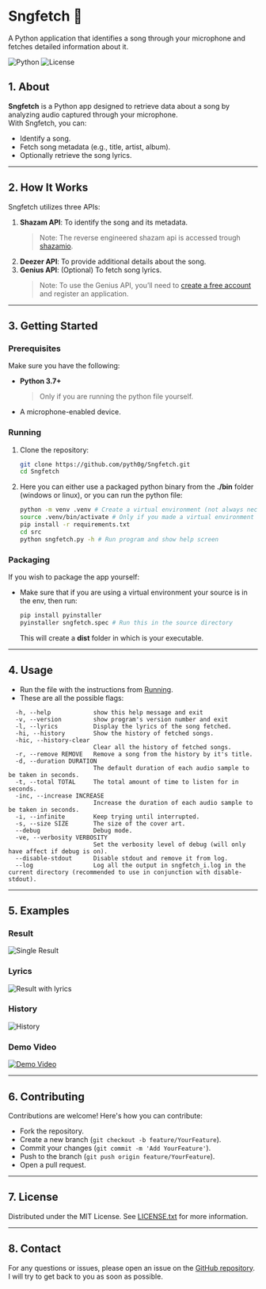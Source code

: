 # Sngfetch 🎵
A Python application that identifies a song through your microphone and fetches detailed information about it.

![Python](https://img.shields.io/badge/Python-3.7+-blue.svg)
![License](https://img.shields.io/badge/License-MIT-brightgreen.svg)

## 1. About
**Sngfetch** is a Python app designed to retrieve data about a song by analyzing audio captured through your microphone.  
With Sngfetch, you can:
- Identify a song.
- Fetch song metadata (e.g., title, artist, album).
- Optionally retrieve the song lyrics.

---

## 2. How It Works
Sngfetch utilizes three APIs:
1. **Shazam API**: To identify the song and its metadata.
    > Note: The reverse engineered shazam api is accessed trough [shazamio](https://github.com/shazamio/ShazamIO).
2. **Deezer API**: To provide additional details about the song.
3. **Genius API**: (Optional) To fetch song lyrics.  
   > Note: To use the Genius API, you’ll need to [create a free account](https://docs.genius.com/) and register an application.

---

## 3. Getting Started

### Prerequisites
Make sure you have the following:
- **Python 3.7+**
    > Only if you are running the python file yourself.
- A microphone-enabled device.

### Running
1. Clone the repository:
   ```bash
   git clone https://github.com/pyth0g/Sngfetch.git
   cd Sngfetch
   ```
2. Here you can either use a packaged python binary from the **./bin** folder (windows or linux), or you can run the python file:
    ```bash
    python -m venv .venv # Create a virtual environment (not always necessary)
    source .venv/bin/activate # Only if you made a virtual environment
    pip install -r requirements.txt
    cd src
    python sngfetch.py -h # Run program and show help screen
    ```

### Packaging
If you wish to package the app yourself:
- Make sure that if you are using a virtual environment your source is in the env, then run:
    ```bash
    pip install pyinstaller
    pyinstaller sngfetch.spec # Run this in the source directory
    ```
    This will create a **dist** folder in which is your executable.

---

## 4. Usage

- Run the file with the instructions from [Running](#3-getting-started).
- These are all the possible flags:
```text
  -h, --help            show this help message and exit
  -v, --version         show program's version number and exit
  -l, --lyrics          Display the lyrics of the song fetched.
  -hi, --history        Show the history of fetched songs.
  -hic, --history-clear
                        Clear all the history of fetched songs.
  -r, --remove REMOVE   Remove a song from the history by it's title.
  -d, --duration DURATION
                        The default duration of each audio sample to be taken in seconds.
  -t, --total TOTAL     The total amount of time to listen for in seconds.
  -inc, --increase INCREASE
                        Increase the duration of each audio sample to be taken in seconds.
  -i, --infinite        Keep trying until interrupted.
  -s, --size SIZE       The size of the cover art.
  --debug               Debug mode.
  -ve, --verbosity VERBOSITY
                        Set the verbosity level of debug (will only have affect if debug is on).
  --disable-stdout      Disable stdout and remove it from log.
  --log                 Log all the output in sngfetch_i.log in the current directory (recommended to use in conjunction with disable-stdout).
```
---

## 5. Examples

### Result
![Single Result](./examples/example_0.png)

### Lyrics
![Result with lyrics](./examples/example_1.png)

### History
![History](./examples/example_2.png)

### Demo Video
[![Demo Video](./examples/sngfetch-thumbnail.jpg)](https://github.com/user-attachments/assets/c502f39e-44da-4ccb-84fa-c84136c46a79)

---

## 6. Contributing

Contributions are welcome! Here's how you can contribute:
- Fork the repository.
- Create a new branch (```git checkout -b feature/YourFeature```).
- Commit your changes (```git commit -m 'Add YourFeature'```).
- Push to the branch (```git push origin feature/YourFeature```).
- Open a pull request.

---

## 7. License

Distributed under the MIT License. See [LICENSE.txt](./LICENSE.txt) for more information.

---

## 8. Contact

For any questions or issues, please open an issue on the [GitHub repository](https://github.com/pyth0g/Sngfetch/issues).  
I will try to get back to you as soon as possible.